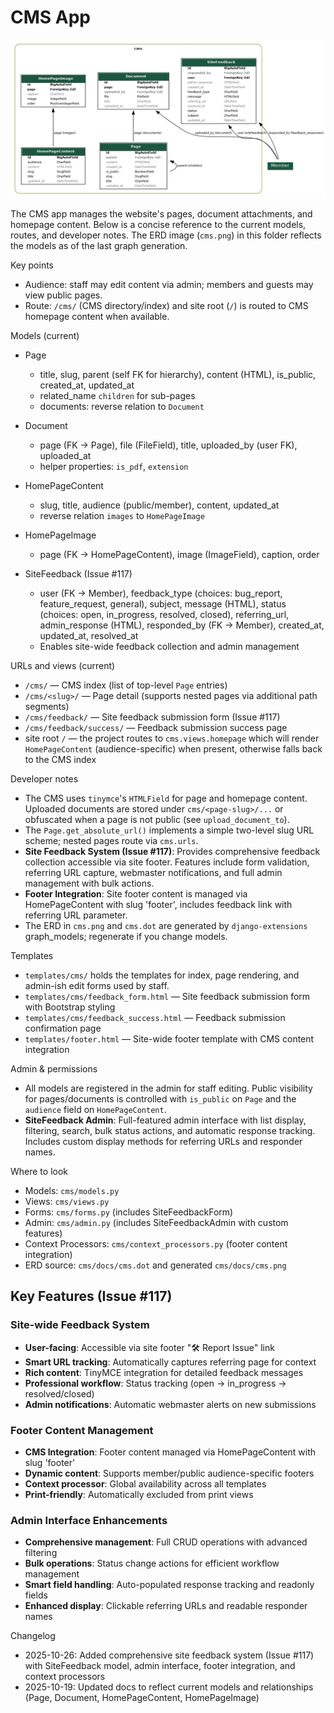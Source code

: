 # CMS App

![CMS ERD](cms.png)

The CMS app manages the website's pages, document attachments, and homepage content. Below is a concise reference to the current models, routes, and developer notes. The ERD image (`cms.png`) in this folder reflects the models as of the last graph generation.

Key points
- Audience: staff may edit content via admin; members and guests may view public pages.
- Route: `/cms/` (CMS directory/index) and site root (`/`) is routed to CMS homepage content when available.

Models (current)

- Page
	- title, slug, parent (self FK for hierarchy), content (HTML), is_public, created_at, updated_at
	- related_name `children` for sub-pages
	- documents: reverse relation to `Document`

- Document
	- page (FK -> Page), file (FileField), title, uploaded_by (user FK), uploaded_at
	- helper properties: `is_pdf`, `extension`

- HomePageContent
	- slug, title, audience (public/member), content, updated_at
	- reverse relation `images` to `HomePageImage`

- HomePageImage
	- page (FK -> HomePageContent), image (ImageField), caption, order

- SiteFeedback (Issue #117)
	- user (FK -> Member), feedback_type (choices: bug_report, feature_request, general), subject, message (HTML), status (choices: open, in_progress, resolved, closed), referring_url, admin_response (HTML), responded_by (FK -> Member), created_at, updated_at, resolved_at
	- Enables site-wide feedback collection and admin management

URLs and views (current)

- `/cms/` — CMS index (list of top-level `Page` entries)
- `/cms/<slug>/` — Page detail (supports nested pages via additional path segments)
- `/cms/feedback/` — Site feedback submission form (Issue #117)
- `/cms/feedback/success/` — Feedback submission success page
- site root `/` — the project routes to `cms.views.homepage` which will render `HomePageContent` (audience-specific) when present, otherwise falls back to the CMS index

Developer notes

- The CMS uses `tinymce`'s `HTMLField` for page and homepage content. Uploaded documents are stored under `cms/<page-slug>/...` or obfuscated when a page is not public (see `upload_document_to`).
- The `Page.get_absolute_url()` implements a simple two-level slug URL scheme; nested pages route via `cms.urls`.
- **Site Feedback System (Issue #117)**: Provides comprehensive feedback collection accessible via site footer. Features include form validation, referring URL capture, webmaster notifications, and full admin management with bulk actions.
- **Footer Integration**: Site footer content is managed via HomePageContent with slug 'footer', includes feedback link with referring URL parameter.
- The ERD in `cms.png` and `cms.dot` are generated by `django-extensions` graph_models; regenerate if you change models.

Templates

- `templates/cms/` holds the templates for index, page rendering, and admin-ish edit forms used by staff.
- `templates/cms/feedback_form.html` — Site feedback submission form with Bootstrap styling
- `templates/cms/feedback_success.html` — Feedback submission confirmation page
- `templates/footer.html` — Site-wide footer template with CMS content integration

Admin & permissions

- All models are registered in the admin for staff editing. Public visibility for pages/documents is controlled with `is_public` on `Page` and the `audience` field on `HomePageContent`.
- **SiteFeedback Admin**: Full-featured admin interface with list display, filtering, search, bulk status actions, and automatic response tracking. Includes custom display methods for referring URLs and responder names.

Where to look

- Models: `cms/models.py`
- Views: `cms/views.py`
- Forms: `cms/forms.py` (includes SiteFeedbackForm)
- Admin: `cms/admin.py` (includes SiteFeedbackAdmin with custom features)
- Context Processors: `cms/context_processors.py` (footer content integration)
- ERD source: `cms/docs/cms.dot` and generated `cms/docs/cms.png`

## Key Features (Issue #117)

### Site-wide Feedback System
- **User-facing**: Accessible via site footer "🛠️ Report Issue" link
- **Smart URL tracking**: Automatically captures referring page for context
- **Rich content**: TinyMCE integration for detailed feedback messages
- **Professional workflow**: Status tracking (open → in_progress → resolved/closed)
- **Admin notifications**: Automatic webmaster alerts on new submissions

### Footer Content Management
- **CMS Integration**: Footer content managed via HomePageContent with slug 'footer'
- **Dynamic content**: Supports member/public audience-specific footers
- **Context processor**: Global availability across all templates
- **Print-friendly**: Automatically excluded from print views

### Admin Interface Enhancements
- **Comprehensive management**: Full CRUD operations with advanced filtering
- **Bulk operations**: Status change actions for efficient workflow management
- **Smart field handling**: Auto-populated response tracking and readonly fields
- **Enhanced display**: Clickable referring URLs and readable responder names

Changelog
- 2025-10-26: Added comprehensive site feedback system (Issue #117) with SiteFeedback model, admin interface, footer integration, and context processors
- 2025-10-19: Updated docs to reflect current models and relationships (Page, Document, HomePageContent, HomePageImage)
